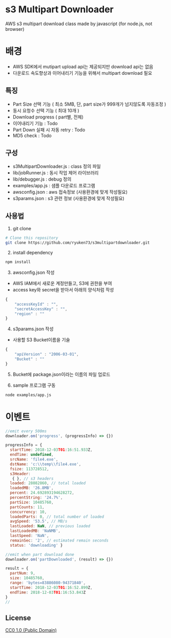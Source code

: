 # s3 Multipart Downloader
  AWS s3 multipart download class made by javascript (for node.js, not browser)

# 배경
- AWS SDK에서 mutipart upload api는 제공되지만 download api는 없음
- 다운로드 속도향상과 이어내리기 기능을 위해서 multipart download 필요

## 특징
- Part Size 선택 기능 ( 최소 5MB, 단, part size가 999개가 넘지않도록 자동조정 )
- 동시 요청수 선택 기능 ( 최대 10개 )
- Download progress ( part별, 전체)
- 이어내리기 기능 : Todo
- Part Down 실패 시 자동 retry : Todo
- MD5 check : Todo

## 구성
- s3MultipartDownloader.js : class 정의 파일
- lib/jobRunner.js : 동시 작업 제어 라이브러리
- lib/debugger.js : debug 정의
- examples/app.js : 샘플 다운로드 프로그램
- awsconfig.json : aws 접속정보 (사용환경에 맞게 작성필요)
- s3params.json : s3 관련 정보 (사용환경에 맞게 작성필요)

## 사용법

1. git clone
```bash
# Clone this repository
git clone https://github.com/ryuken73/s3multipartdownloader.git
```
2. install dependency
```bash
npm install
```

3. awsconfig.json 작성 
- AWS IAM에서 새로운 계정만들고, S3에 권한을 부여
- access key와 secret을 받아서 아래의 양식처럼 작성

```javascript
{
    "accessKeyId" : "",
    "secretAccessKey" : "",
    "region" : ""
}
```

4. s3params.json 작성
- 사용할 S3 Bucket이름을 기술
```javascript
{
    "apiVersion" : "2006-03-01",
    "Bucket" : ""
}
```

5. Bucket에 package.json이라는 이름의 파일 업로드

6. sample 프로그램 구동
```bash
node examples/app.js
```
# 이벤트
```js
//emit every 500ms
downloader.on('progress', (progressInfo) => {})

progressInfo = { 
  startTime: 2018-12-03T01:16:51.933Z,
  endTime: undefined,
  srcName: 'file4.exe',
  dstName: 'c:\\temp\\file4.exe',
  fsize: 113728512,
  s3Header:
   { }, // s3 headers
  loaded: 28082860, // total loaded 
  loadedMB: '26.8MB',
  percent: 24.692893194628272,
  percentString: '24.7%',
  partSize: 10485760,
  partCounts: 11,
  concurrency: 10,
  loadedParts: 0, // total number of loaded
  avgSpeed: '53.5', // MB/s
  lastLoaded: NaN, // previous loaded
  lastLoadedMB: 'NaNMB',
  lastSpeed: 'NaN',
  remainSec: '2', // estimated remain seconds
  status: 'downloading' }
```

```js
//emit when part download done
downloader.on('partDownloaded', (result) => {})

result = { 
  partNum: 9,
  size: 10485760,
  range: 'bytes=83886080-94371840',
  startTime: 2018-12-03T01:16:52.899Z,
  endTime: 2018-12-03T01:16:53.843Z 
}
//
```

## License

[CC0 1.0 (Public Domain)](LICENSE.md)